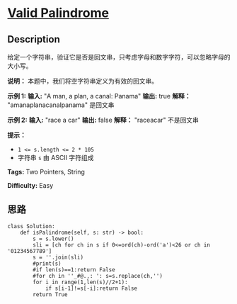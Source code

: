 # [Valid Palindrome][title]

## Description

给定一个字符串，验证它是否是回文串，只考虑字母和数字字符，可以忽略字母的大小写。

**说明：** 本题中，我们将空字符串定义为有效的回文串。

**示例 1:**
            **输入:** "A man, a plan, a canal: Panama"    **输出:** true    **解释：** "amanaplanacanalpanama" 是回文串    

**示例 2:**
            **输入:** "race a car"    **输出:** false    **解释：** "raceacar" 不是回文串    

**提示：**

  * `1 <= s.length <= 2 * 105`
  * 字符串 `s` 由 ASCII 字符组成


**Tags:** Two Pointers, String

**Difficulty:** Easy

## 思路

``` python3
class Solution:
    def isPalindrome(self, s: str) -> bool:
        s = s.lower()
        sli = [ch for ch in s if 0<=ord(ch)-ord('a')<26 or ch in '01234567789']
        s = ''.join(sli)
        #print(s)
        #if len(s)==1:return False
        #for ch in ''_#@.,: ': s=s.replace(ch,'')
        for i in range(1,len(s)//2+1):
            if s[i-1]!=s[-i]:return False
        return True
        
```

[title]: https://leetcode-cn.com/problems/valid-palindrome
